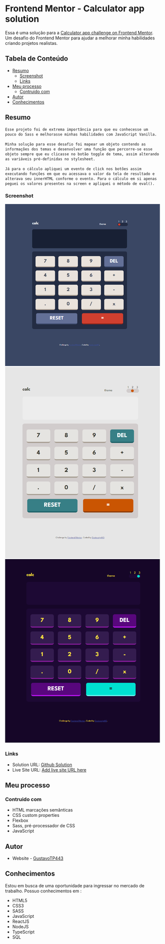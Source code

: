 # Frontend Mentor - Calculator app solution

Essa é uma solução para a [Calculator app challenge on Frontend Mentor](https://www.frontendmentor.io/challenges/calculator-app-9lteq5N29). Um desafio do Frontend Mentor para ajudar a melhorar minha habilidades criando projetos realistas.

## Tabela de Conteúdo

- [Resumo](#resumo)
  - [Screenshot](#screenshot)
  - [Links](#links)
- [Meu processo](#meu-processo)
  - [Contruido com](#contruido-com)
- [Autor](#author)
- [Conhecimentos](#acknowledgments)

## Resumo

    Esse projeto foi de extrema importância para que eu conhecesse um pouco do Sass e melhorasse minhas habilidades com JavaScript Vanilla.

    Minha solução para esse desafio foi mapear um objeto contendo as informações dos temas e desenvolver uma função que percorre-se esse objeto sempre que eu clicasse no botão toggle de tema, assim alterando as variáveis pré-definidas no stylesheet.

    Já para o cálculo apliquei um evento de click nos botões assim executando funções em que eu acessava o valor da tela de resultado e alterava seu innerHTML conforme o evento. Para o cálculo em si apenas peguei os valores presentes na screen e apliquei o método de eval().

### Screenshot

![tema1](./screenshots/tema1.png)
![tema2](./screenshots/tema2.png)
![tema3](./screenshots/tema3.png)

### Links

- Solution URL: [Github Solution](https://your-solution-url.com)
- Live Site URL: [Add live site URL here](https://your-live-site-url.com)

## Meu processo

### Contruido com

- HTML marcações semânticas
- CSS custom properties
- Flexbox
- Sass, pré-processador de CSS
- JavaScript

## Autor

- Website - [GustavoTP443](https://gustavo-pardini-dev.vercel.app/)

## Conhecimentos

Estou em busca de uma oportunidade para ingressar no mercado de trabalho. Possuo conhecimentos em :

- HTML5
- CSS3
- SASS
- JavaScript
- ReactJS
- NodeJS
- TypeScript
- SQL
